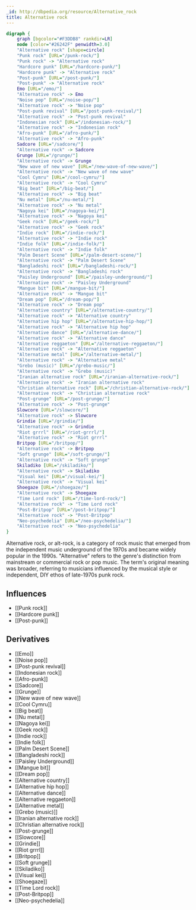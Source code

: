 ```yaml
---
_id: http://dbpedia.org/resource/Alternative_rock
title: Alternative rock
---
```


```dot
digraph {
	graph [bgcolor="#F3DDB8" rankdir=LR]
	node [color="#26242F" penwidth=3.0]
	"Alternative rock" [shape=circle]
	"Punk rock" [URL="/punk-rock/"]
	"Punk rock" -> "Alternative rock"
	"Hardcore punk" [URL="/hardcore-punk/"]
	"Hardcore punk" -> "Alternative rock"
	"Post-punk" [URL="/post-punk/"]
	"Post-punk" -> "Alternative rock"
	Emo [URL="/emo/"]
	"Alternative rock" -> Emo
	"Noise pop" [URL="/noise-pop/"]
	"Alternative rock" -> "Noise pop"
	"Post-punk revival" [URL="/post-punk-revival/"]
	"Alternative rock" -> "Post-punk revival"
	"Indonesian rock" [URL="/indonesian-rock/"]
	"Alternative rock" -> "Indonesian rock"
	"Afro-punk" [URL="/afro-punk/"]
	"Alternative rock" -> "Afro-punk"
	Sadcore [URL="/sadcore/"]
	"Alternative rock" -> Sadcore
	Grunge [URL="/grunge/"]
	"Alternative rock" -> Grunge
	"New wave of new wave" [URL="/new-wave-of-new-wave/"]
	"Alternative rock" -> "New wave of new wave"
	"Cool Cymru" [URL="/cool-cymru/"]
	"Alternative rock" -> "Cool Cymru"
	"Big beat" [URL="/big-beat/"]
	"Alternative rock" -> "Big beat"
	"Nu metal" [URL="/nu-metal/"]
	"Alternative rock" -> "Nu metal"
	"Nagoya kei" [URL="/nagoya-kei/"]
	"Alternative rock" -> "Nagoya kei"
	"Geek rock" [URL="/geek-rock/"]
	"Alternative rock" -> "Geek rock"
	"Indie rock" [URL="/indie-rock/"]
	"Alternative rock" -> "Indie rock"
	"Indie folk" [URL="/indie-folk/"]
	"Alternative rock" -> "Indie folk"
	"Palm Desert Scene" [URL="/palm-desert-scene/"]
	"Alternative rock" -> "Palm Desert Scene"
	"Bangladeshi rock" [URL="/bangladeshi-rock/"]
	"Alternative rock" -> "Bangladeshi rock"
	"Paisley Underground" [URL="/paisley-underground/"]
	"Alternative rock" -> "Paisley Underground"
	"Mangue bit" [URL="/mangue-bit/"]
	"Alternative rock" -> "Mangue bit"
	"Dream pop" [URL="/dream-pop/"]
	"Alternative rock" -> "Dream pop"
	"Alternative country" [URL="/alternative-country/"]
	"Alternative rock" -> "Alternative country"
	"Alternative hip hop" [URL="/alternative-hip-hop/"]
	"Alternative rock" -> "Alternative hip hop"
	"Alternative dance" [URL="/alternative-dance/"]
	"Alternative rock" -> "Alternative dance"
	"Alternative reggaeton" [URL="/alternative-reggaeton/"]
	"Alternative rock" -> "Alternative reggaeton"
	"Alternative metal" [URL="/alternative-metal/"]
	"Alternative rock" -> "Alternative metal"
	"Grebo (music)" [URL="/grebo-music/"]
	"Alternative rock" -> "Grebo (music)"
	"Iranian alternative rock" [URL="/iranian-alternative-rock/"]
	"Alternative rock" -> "Iranian alternative rock"
	"Christian alternative rock" [URL="/christian-alternative-rock/"]
	"Alternative rock" -> "Christian alternative rock"
	"Post-grunge" [URL="/post-grunge/"]
	"Alternative rock" -> "Post-grunge"
	Slowcore [URL="/slowcore/"]
	"Alternative rock" -> Slowcore
	Grindie [URL="/grindie/"]
	"Alternative rock" -> Grindie
	"Riot grrrl" [URL="/riot-grrrl/"]
	"Alternative rock" -> "Riot grrrl"
	Britpop [URL="/britpop/"]
	"Alternative rock" -> Britpop
	"Soft grunge" [URL="/soft-grunge/"]
	"Alternative rock" -> "Soft grunge"
	Skiladiko [URL="/skiladiko/"]
	"Alternative rock" -> Skiladiko
	"Visual kei" [URL="/visual-kei/"]
	"Alternative rock" -> "Visual kei"
	Shoegaze [URL="/shoegaze/"]
	"Alternative rock" -> Shoegaze
	"Time Lord rock" [URL="/time-lord-rock/"]
	"Alternative rock" -> "Time Lord rock"
	"Post-Britpop" [URL="/post-britpop/"]
	"Alternative rock" -> "Post-Britpop"
	"Neo-psychedelia" [URL="/neo-psychedelia/"]
	"Alternative rock" -> "Neo-psychedelia"
}
```

Alternative rock, or alt-rock, is a category of rock music that emerged from the independent music underground of the 1970s and became widely popular in the 1990s. "Alternative" refers to the genre's distinction from mainstream or commercial rock or pop music. The term's original meaning was broader, referring to musicians influenced by the musical style or independent, DIY ethos of late-1970s punk rock.

## Influences

- [[Punk rock]]
- [[Hardcore punk]]
- [[Post-punk]]

## Derivatives

- [[Emo]]
- [[Noise pop]]
- [[Post-punk revival]]
- [[Indonesian rock]]
- [[Afro-punk]]
- [[Sadcore]]
- [[Grunge]]
- [[New wave of new wave]]
- [[Cool Cymru]]
- [[Big beat]]
- [[Nu metal]]
- [[Nagoya kei]]
- [[Geek rock]]
- [[Indie rock]]
- [[Indie folk]]
- [[Palm Desert Scene]]
- [[Bangladeshi rock]]
- [[Paisley Underground]]
- [[Mangue bit]]
- [[Dream pop]]
- [[Alternative country]]
- [[Alternative hip hop]]
- [[Alternative dance]]
- [[Alternative reggaeton]]
- [[Alternative metal]]
- [[Grebo (music)]]
- [[Iranian alternative rock]]
- [[Christian alternative rock]]
- [[Post-grunge]]
- [[Slowcore]]
- [[Grindie]]
- [[Riot grrrl]]
- [[Britpop]]
- [[Soft grunge]]
- [[Skiladiko]]
- [[Visual kei]]
- [[Shoegaze]]
- [[Time Lord rock]]
- [[Post-Britpop]]
- [[Neo-psychedelia]]
